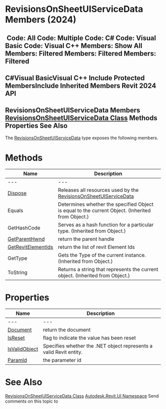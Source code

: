 # RevisionsOnSheetUIServiceData Members (2024)

﻿
 Code: All Code: Multiple Code: C# Code: Visual Basic Code: Visual C++  Members: Show All Members: Filtered Members: Filtered Members: Filtered   
---  
C#Visual BasicVisual C++
Include Protected MembersInclude Inherited Members
Revit 2024 API  
---  
RevisionsOnSheetUIServiceData Members  
[RevisionsOnSheetUIServiceData Class](9227d1b5-f1cf-1da3-3f1d-ba982bf87141.md "RevisionsOnSheetUIServiceData Class") Methods Properties See Also  
---  
The [RevisionsOnSheetUIServiceData](9227d1b5-f1cf-1da3-3f1d-ba982bf87141.md "RevisionsOnSheetUIServiceData Class") type exposes the following members.
# Methods
| Name | Description |
| --- | --- |
| --- | --- | --- |
| [Dispose](1a497801-3cd1-556a-6d7b-5024ddf0c204.md "Dispose Method") | Releases all resources used by the [RevisionsOnSheetUIServiceData](9227d1b5-f1cf-1da3-3f1d-ba982bf87141.md "RevisionsOnSheetUIServiceData Class") |
| Equals | Determines whether the specified Object is equal to the current Object. (Inherited from Object.) |
| GetHashCode | Serves as a hash function for a particular type.  (Inherited from Object.) |
| [GetParentHwnd](aab86ff2-d119-c35d-1cdd-773287c4be63.md "GetParentHwnd Method") | return the parent handle |
| [GetRevitElementIds](24c353ed-b4bc-1ee9-d64d-4624fcfc0e95.md "GetRevitElementIds Method") | return the list of revit Element Ids |
| GetType | Gets the Type of the current instance. (Inherited from Object.) |
| ToString | Returns a string that represents the current object. (Inherited from Object.) |

# Properties
| Name | Description |
| --- | --- |
| --- | --- | --- |
| [Document](aeb9daf2-affd-154a-7ef9-dc0cbea7145a.md "Document Property") | return the document |
| [IsReset](eeef55ad-a2a6-6de8-6beb-a3ee524f3bd5.md "IsReset Property") | flag to indicate the value has been reset |
| [IsValidObject](e10df7c4-f75b-9ad9-3c7b-0b0a366b9622.md "IsValidObject Property") | Specifies whether the .NET object represents a valid Revit entity. |
| [ParamId](94093d6c-9940-4f8e-1b8d-3270768121cb.md "ParamId Property") | the parameter id |

# See Also
[RevisionsOnSheetUIServiceData Class](9227d1b5-f1cf-1da3-3f1d-ba982bf87141.md "RevisionsOnSheetUIServiceData Class")
[Autodesk.Revit.UI Namespace](e86fd90a-8957-02a6-da7f-ced248966e3e.md "Autodesk.Revit.UI Namespace")
Send comments on this topic to 